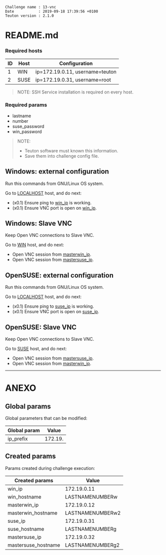 ```
Challenge name : 13-vnc
Date           : 2019-09-18 17:39:56 +0100
Teuton version : 2.1.0
```
# README.md

### Required hosts

| ID | Host | Configuration |
| -- | ---- | ------------- |
|1|WIN|ip=172.19.0.11, username=teuton|
|2|SUSE|ip=172.19.0.31, username=root|

> NOTE: SSH Service installation is required on every host.

### Required params
* lastname
* number
* suse_password
* win_password

> NOTE:
> * Teuton software must known this information.
> * Save them into challenge config file.

## Windows: external configuration

Run this commands from GNU/Linux OS system.


Go to [LOCALHOST](#required-hosts) host, and do next:

* (x0.1) Ensure ping to [win_ip](#created-params) is working.
* (x0.1) Ensure VNC port is open on [win_ip](#created-params).

## Windows: Slave VNC

Keep Open VNC connections to Slave VNC.


Go to [WIN](#required-hosts) host, and do next:

* Open VNC session from [masterwin_ip](#created-params).
* Open VNC session from [mastersuse_ip](#created-params).

## OpenSUSE: external configuration

Run this commands from GNU/Linux OS system.


Go to [LOCALHOST](#required-hosts) host, and do next:

* (x0.1) Ensure ping to [suse_ip](#created-params) is working.
* (x0.1) Ensure VNC port is open on [suse_ip](#created-params).

## OpenSUSE: Slave VNC

Keep Open VNC connections to Slave VNC.


Go to [SUSE](#required-hosts) host, and do next:

* Open VNC session from [mastersuse_ip](#created-params).
* Open VNC session from [masterwin_ip](#created-params).

---
# ANEXO

## Global params

Global parameters that can be modified:

| Global param | Value |
| ------------ | ----- |
|ip_prefix|172.19.|

## Created params

Params created during challenge execution:

| Created params | Value |
| -------------- | ----- |
|win_ip|172.19.0.11|
|win_hostname|LASTNAMENUMBERw|
|masterwin_ip|172.19.0.12|
|masterwin_hostname|LASTNAMENUMBERw2|
|suse_ip|172.19.0.31|
|suse_hostname|LASTNAMENUMBERg|
|mastersuse_ip|172.19.0.32|
|mastersuse_hostname|LASTNAMENUMBERg2|
